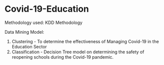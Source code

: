 # Covid-19-Education

Methodology used:
KDD Methodology

Data Mining Model:
1. Clustering - To determine the effectiveness of Managing Covid-19 in the Education Sector
2. Classification - Decision Tree model on determining the safety of reopening schools during the Covid-19 pandemic. 


